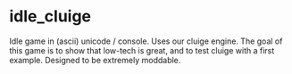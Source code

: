 # idle_cluige
Idle game in (ascii) unicode / console. Uses our cluige engine. The goal of this game is to show that low-tech is great, and to test cluige with a first example. Designed to be extremely moddable.
